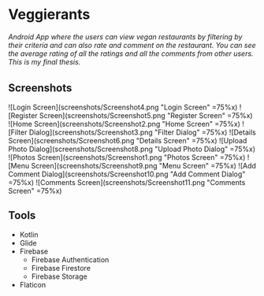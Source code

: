 # Veggierants
###### Android App where the users can view vegan restaurants by filtering by their criteria and can also rate and comment on the restaurant. You can see the average rating of all the ratings and all the comments from other users. This is my final thesis.
## Screenshots
![Login Screen](screenshots/Screenshot4.png "Login Screen" =75%x) ![Register Screen](screenshots/Screenshot5.png "Register Screen" =75%x) ![Home Screen](screenshots/Screenshot2.png "Home Screen" =75%x) ![Filter Dialog](screenshots/Screenshot3.png "Filter Dialog" =75%x) ![Details Screen](screenshots/Screenshot6.png "Details Screen" =75%x) ![Upload Photo Dialog](screenshots/Screenshot8.png "Upload Photo Dialog" =75%x) ![Photos Screen](screenshots/Screenshot1.png "Photos Screen" =75%x) ![Menu Screen](screenshots/Screenshot9.png "Menu Screen" =75%x) ![Add Comment Dialog](screenshots/Screenshot10.png "Add Comment Dialog" =75%x) ![Comments Screen](screenshots/Screenshot11.png "Comments Screen" =75%x)
## Tools
- Kotlin
- Glide
- Firebase
   - Firebase Authentication
   - Firebase Firestore
   - Firebase Storage
- Flaticon
